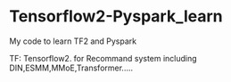 # Tensorflow2-Pyspark_learn
My code to learn TF2 and Pyspark


TF: Tensorflow2. for Recommand system including DIN,ESMM,MMoE,Transformer.....
